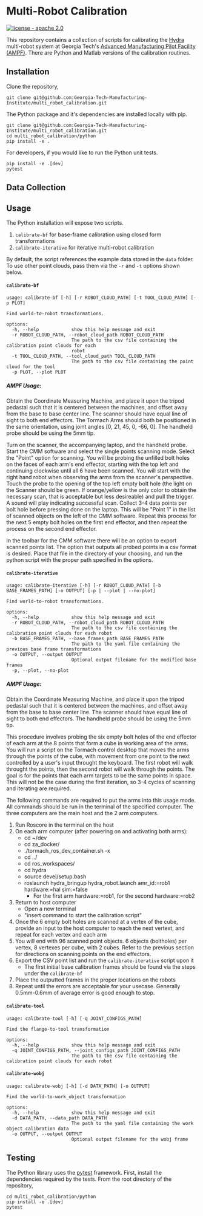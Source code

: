 # Multi-Robot Calibration

[![license - apache 2.0](https://img.shields.io/:license-Apache%202.0-yellowgreen.svg)](https://opensource.org/licenses/Apache-2.0)

This repository contains a collection of scripts for calibrating the
[Hydra](https://github.com/alexarbogast/hydra_ros) multi-robot system at Georgia
Tech's [Advanced Manufacturing Pilot Facility
(AMPF)](https://ampf.research.gatech.edu/). There are Python and Matlab versions
of the calibration routines.

## Installation

Clone the repository,

```
git clone git@github.com:Georgia-Tech-Manufacturing-Institute/multi_robot_calibration.git
```

The Python package and it's dependencies are installed locally with pip.

```
git clone git@github.com:Georgia-Tech-Manufacturing-Institute/multi_robot_calibration.git
cd multi_robot_calibration/python
pip install -e .
```

For developers, if you would like to run the Python unit tests.

```
pip install -e .[dev]
pytest
```

## Data Collection

## Usage

The Python installation will expose two scripts.

1. `calibrate-bf` for base-frame calibration using closed form transformations
2. `calibrate-iterative` for iterative multi-robot calibration

By default, the script references the example data stored in the `data` folder.
To use other point clouds, pass them via the `-r` and `-t` options shown below.

#### `calibrate-bf`

```
usage: calibrate-bf [-h] [-r ROBOT_CLOUD_PATH] [-t TOOL_CLOUD_PATH] [-p PLOT]

Find world-to-robot transformations.

options:
  -h, --help            show this help message and exit
  -r ROBOT_CLOUD_PATH, --robot_cloud_path ROBOT_CLOUD_PATH
                        The path to the csv file containing the calibration point clouds for each
                        robot
  -t TOOL_CLOUD_PATH, --tool_cloud_path TOOL_CLOUD_PATH
                        The path to the csv file containing the point cloud for the tool
  -p PLOT, --plot PLOT
```

##### AMPF Usage:

Obtain the Coordinate Measuring Machine, and place it upon the tripod pedastal such that it is centered between the machines, and offset away from the base to base center line. The scanner should have equal line of sight to both end effectors. The Tormach Arms should both be positioned in the same orientation, using joint angles [0, 21, 45, 0, -66, 0]. The handheld probe should be using the 5mm tip.

Turn on the scanner, the accompanying laptop, and the handheld probe. Start the CMM software and select the single points scanning mode. Select the "Point" option for scanning. You will be probing the unfilled bolt holes on the faces of each arm's end effector, starting with the top left and continuing clockwise until all 6 have been scanned. You will start with the right hand robot when observing the arms from the scanner's perspective. Touch the probe to the opening of the top left empty bolt hole (the light on the Scanner should be green. If orange/yellow is the only color to obtain the necessary scan, that is acceptable but less desireable) and pull the trigger. A sound will play indicating successful scan. Collect 3-4 data points per bolt hole before pressing done on the laptop. This will be "Point 1" in the list of scanned objects on the left of the CMM software. Repeat this process for the next 5 empty bolt holes on the first end effector, and then repeat the process on the second end effector.

In the toolbar for the CMM software there will be an option to export scanned points list. The option that outputs all probed points in a csv format is desired. Place that file in the directory of your choosing, and run the python script with the proper path specified in the options.

#### `calibrate-iterative`

```
usage: calibrate-iterative [-h] [-r ROBOT_CLOUD_PATH] [-b BASE_FRAMES_PATH] [-o OUTPUT] [-p | --plot | --no-plot]

Find world-to-robot transformations.

options:
  -h, --help            show this help message and exit
  -r ROBOT_CLOUD_PATH, --robot_cloud_path ROBOT_CLOUD_PATH
                        The path to the csv file containing the calibration point clouds for each robot
  -b BASE_FRAMES_PATH, --base_frames_path BASE_FRAMES_PATH
                        The path to the yaml file containing the previous base frame transformations
  -o OUTPUT, --output OUTPUT
                        Optional output filename for the modified base frames
  -p, --plot, --no-plot
```
##### AMPF Usage:

Obtain the Coordinate Measuring Machine, and place it upon the tripod pedastal such that it is centered between the machines, and offset away from the base to base center line. The scanner should have equal line of sight to both end effectors. The handheld probe should be using the 5mm tip.

This procedure involves probing the six empty bolt holes of the end effector of each arm at the 8 points that form a cube in working area of the arms. You will run a script on the Tormach control desktop that moves the arms through the points of the cube, with movement from one point to the next controlled by a user's input throught the keyboard. The first robot will walk throught the points, then the second robot will walk through the points. The goal is for the points that each arm targets to be the same points in space. This will not be the case during the first iteration, so 3-4 cycles of scanning and iterating are required.

The following commands are required to put the arms into this usage mode. All commands should be run in the terminal of the specified computer. The three computers are the main host and the 2 arm computers.

1. Run Roscore in the terminal on the host
2. On each arm computer (after powering on and activating both arms):
    * cd ~/dev
    * cd za_docker/
    * ./tormach_ros_dev_container.sh -x
    * cd ../
    * cd ros_workspaces/
    * cd hydra
    * source  devel/setup.bash
    * roslaunch hydra_bringup hydra_robot.launch amr_id:=rob1 hardware:=hal sim:=false
        + For the first arm hardware:=rob1, for the second hardware:=rob2
3. Return to host computer
    * Open a new terminal
    * "insert command to start the calibration script"
4. Once the 6 empty bolt holes are scanned at a vertex of the cube, provide an input to the host computer to reach the next vertext, and repeat for each vertex and each arm
5. You will end with 96 scanned point objects. 6 objects (boltholes) per vertex, 8 vertexes per cube, with 2 cubes. Refer to the previous section for directions on scanning points on the end effectors.
6. Export the CSV point list and run the `calibrate-iterative` script upon it
    * The first initial base calibration frames should be found via the steps under the `calibrate-bf`
7. Place the outputted frames in the proper locations on the robots
8. Repeat until the errors are acceptable for your usecase. Generally 0.5mm-0.6mm of average error is good enough to stop.

#### `calibrate-tool`

```
usage: calibrate-tool [-h] [-q JOINT_CONFIGS_PATH]

Find the flange-to-tool transformation

options:
  -h, --help            show this help message and exit
  -q JOINT_CONFIGS_PATH, --joint_configs_path JOINT_CONFIGS_PATH
                        The path to the csv file containing the calibration point clouds for each robot
```

#### `calibrate-wobj`

```
usage: calibrate-wobj [-h] [-d DATA_PATH] [-o OUTPUT]

Find the world-to-work_object transformation

options:
  -h, --help            show this help message and exit
  -d DATA_PATH, --data_path DATA_PATH
                        The path to the yaml file containing the work object calibration data
  -o OUTPUT, --output OUTPUT
                        Optional output filename for the wobj frame
```

## Testing

The Python library uses the [pytest](https://doc.pytest.org/en/latest/)
framework. First, install the dependencies required by the tests. From the root
directory of the repository,

```
cd multi_robot_calibration/python
pip install -e .[dev]
pytest
```
